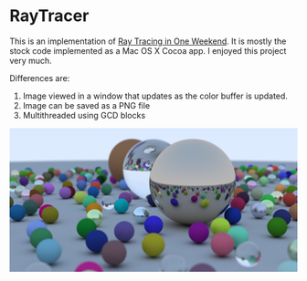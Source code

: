 # RayTracer

This is an implementation of [Ray Tracing in One Weekend](http://in1weekend.blogspot.com/2016/01/ray-tracing-in-one-weekend.html).  It is mostly the stock code implemented as a Mac OS X Cocoa app.  I enjoyed this project very much.

Differences are:

1. Image viewed in a window that updates as the color buffer is updated.
2. Image can be saved as a PNG file
3. Multithreaded using GCD blocks

![Trace](https://github.com/kpmiller/RayTracer/blob/master/Trace.png)
